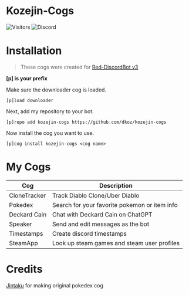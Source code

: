 # Kozejin-Cogs
![Visitors](https://api.visitorbadge.io/api/visitors?path=https%3A%2F%2Fgithub.com%2Fdkoz%2Fkozejin-cogs&countColor=%23263759&style=plastic) ![Discord](https://img.shields.io/discord/1009881575187566632?style=plastic)

# Installation

>These cogs were created for [Red-DiscordBot v3](https://github.com/Cog-Creators/Red-DiscordBot)

**[p] is your prefix**

Make sure the downloader cog is loaded.
```
[p]load downloader
```

Next, add my repository to your bot.  
```
[p]repo add kozejin-cogs https://github.com/dkoz/kozejin-cogs
```

Now install the cog you want to use.
```
[p]cog install kozejin-cogs <cog name>
```

# My Cogs

Cog | Description
--- | ---
CloneTracker | Track Diablo Clone/Uber Diablo
Pokedex | Search for your favorite pokemon or item info
Deckard Cain | Chat with Deckard Cain on ChatGPT
Speaker | Send and edit messages as the bot
Timestamps | Create discord timestamps
SteamApp | Look up steam games and steam user profiles

# Credits
[Jintaku](https://github.com/Jintaku) for making original pokedex cog